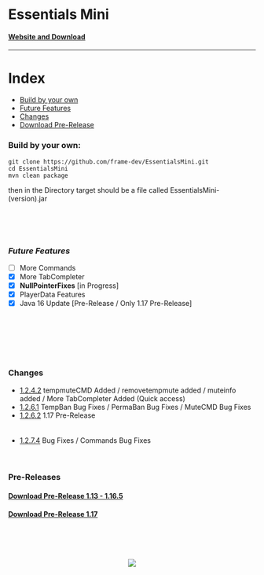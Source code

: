 # Essentials Mini
#### [Website and Download](https://framedev.stream/sites/downloads/essentialsmini)
___
# Index
- [Build by your own](#build-by-your-own)
- [Future Features](#future-features)
- [Changes](#changes)
- [Download Pre-Release](#pre-releases)

### Build by your own:
```
git clone https://github.com/frame-dev/EssentialsMini.git
cd EssentialsMini
mvn clean package
```

then in the Directory target should be a file called EssentialsMini-(version).jar

<br><br><br>

### ***Future Features***
- [ ] More Commands
- [x] More TabCompleter
- [x] **NullPointerFixes** [in Progress]
- [x] PlayerData Features
- [x] Java 16 Update [Pre-Release / Only 1.17 Pre-Release]

<br><br><br><br><br>

### Changes
- [1.2.4.2](https://github.com/frame-dev/EssentialsMini/commit/c70967c78ab67f6fcfc3d9acf3159a7249eb3788) tempmuteCMD Added / removetempmute added / muteinfo added / More TabCompleter Added (Quick access)
- [1.2.6.1](https://github.com/frame-dev/EssentialsMini/commit/9cfc6a71501a28fb9f4620fab8090d0d0b05e073) TempBan Bug Fixes / PermaBan Bug Fixes / MuteCMD Bug Fixes
- [1.2.6.2](https://github.com/frame-dev/EssentialsMini/commit/eccef677ab34dbaf1affe5ef106462518788c54d) 1.17 Pre-Release
<br><br><br>
- [1.2.7.4](https://github.com/frame-dev/EssentialsMini/commit/3da5492f858ffc1dad68aa22efb6bfc2c90934d9) Bug Fixes / Commands Bug Fixes
<br><br><br>
  
### Pre-Releases
#### [Download Pre-Release 1.13 - 1.16.5](https://github.com/frame-dev/EssentialsMini/releases/download/1.2.7.4-PRE-RELEASE/EssentialsMini-1.2.7.4-PRE-RELEASE.jar)
#### [Download Pre-Release 1.17](https://github.com/frame-dev/EssentialsMini/releases/download/1.2.7.4-PRE-RELEASE/EssentialsMini-1.2.7.4-PRE-RELEASE.jar)
<br><br><br>
<div style="text-align:center"><img src="https://framedev.stream/logo.jpg" /></div>
